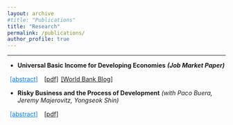 ```yaml
---
layout: archive
#title: "Publications"
title: "Research"
permalink: /publications/
author_profile: true
---
```


<style>
    .btn {
    display: inline-block;
    background-color: #007bff;
    color: white;
    padding: 0.375rem 0.75rem;
    margin-right: 5px;
    text-align: center;
    text-decoration: none;
    border: none;
    border-radius: 0.25rem;
    cursor: pointer;
    transition: background-color 0.3s ease;
  }
  
  .btn:hover {
    background-color: #0056b3;
  }
  
  .link-btn {
    background: none;
    border: none;
    color: #007bff;
    text-decoration: underline;
    cursor: pointer;
    font: inherit;
    margin-right: 5px;
  }
  
  .link-btn:hover {
    color: #0056b3;
    text-decoration: underline;
  }

  .link-container a {
    margin-right: 2px;
  }
  
  .link-container {
    margin-bottom: 2px;
  }
</style>

  

<!-- ## Social Science -->
___
* **Universal Basic Income for Developing Economies** ***(Job Market Paper)*** <br>
<div class="link-container">
  <button class="link-btn" onclick="toggleAbstract('abstract1')">[abstract]</button>
  <a href="https://kuldeepsingh-econ.github.io/files/JMP.pdf" target="_blank" rel="noopener">[pdf]</a>
  <a href="https://blogs.worldbank.org/impactevaluations/ubi-financing-and-its-long-term-impacts-economies-large-informal-sector-guest" target="_blank" rel="noopener"> [World Bank Blog] </a>
</div>
<div id="abstract1" style="display:none;">
Universal Basic Income (UBI) has gained traction as an anti-poverty policy for developing economies, but financing it poses challenges due to the vast informal sector that remains outside the income tax net. This paper analyzes the feasibility of financing UBI under alternative financing schemes and studies the long-term aggregate and distributional effects of UBI in developing countries. I build a general equilibrium life cycle model with incomplete markets that incorporates the decision to work in either the formal or informal sector. After calibrating it to Indian data, I find that a UBI equal to half the international poverty line cannot be financed through labor income taxes. An increase in labor income tax shrinks the formal sector, decreases labor supply and reduces human capital accumulation, ultimately leading to reduced tax revenues. Financing UBI via consumption taxes is feasible but results in lower output, capital, and aggregate labor, as well as an increase in income and wealth inequality. Furthermore, I highlight that UBI and taxes have opposing effects on the size of the formal sector.
</div>

* **Risky Business and the Process of Development** _(with Paco Buera, Jeremy Majerovitz, Yongseok Shin)_ <br>
<div class="link-container">
  <button class="link-btn" onclick="toggleAbstract('abstract2')">[abstract]</button>
  <a href="https://kuldeepsingh-econ.github.io/files/Irreversible_Capital_Jan2024_paper.pdf" target="_blank" rel="noopener"> [pdf] </a>
</div>
<div id="abstract2" style="display:none;">
Risk is an important factor that affects investment decisions, especially for undiversified entrepreneurs in less developed economies. Yet standard macro models of financial frictions do not incorporate risk: short-term returns are known in advance, and investment is fully reversible. Thus, even if entrepreneurs are risk averse and credit constrained, they will invest all of their assets in the firm, until the marginal product of capital equals the interest rate. As a result, standard models often find that productive entrepreneurs quickly save their way out of credit constraints, limiting the effect of financial frictions on output and aggregate productivity. We incorporate risk into a model of financial frictions, by making investment partially irreversible. Productive entrepreneurs accumulate capital substantially more slowly than in the first-best, leading to a reduction in aggregate productivity. Credit can play a role in undoing these frictions if firms have an option to default. Default creates a state-contingent contract, in which the entrepreneur repays if productivity stays high and defaults if productivity falls; this encourages investment and improves welfare through risk-sharing with the bank.
</div>

<script>
function toggleAbstract(id) {
  var abstract = document.getElementById(id);
  if (abstract.style.display === "none") {
    abstract.style.display = "block";
  } else {
    abstract.style.display = "none";
  }
}
</script>
